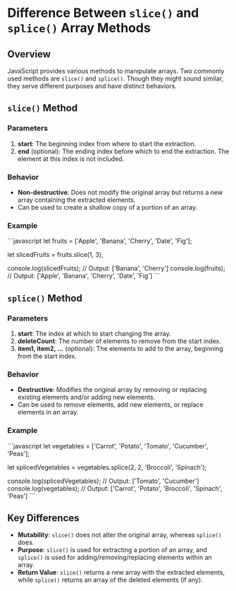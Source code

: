 # Difference Between `slice()` and `splice()` Array Methods

## Overview

JavaScript provides various methods to manipulate arrays. Two commonly used methods are `slice()` and `splice()`. Though they might sound similar, they serve different purposes and have distinct behaviors.

## `slice()` Method

### Parameters

1. **start**: The beginning index from where to start the extraction.
2. **end** (optional): The ending index before which to end the extraction. The element at this index is not included.

### Behavior

- **Non-destructive**: Does not modify the original array but returns a new array containing the extracted elements.
- Can be used to create a shallow copy of a portion of an array.

### Example

\`\`\`javascript
let fruits = ['Apple', 'Banana', 'Cherry', 'Date', 'Fig'];

let slicedFruits = fruits.slice(1, 3);

console.log(slicedFruits); // Output: ['Banana', 'Cherry']
console.log(fruits);       // Output: ['Apple', 'Banana', 'Cherry', 'Date', 'Fig']
\`\`\`

## `splice()` Method

### Parameters

1. **start**: The index at which to start changing the array.
2. **deleteCount**: The number of elements to remove from the start index.
3. **item1, item2, ...** (optional): The elements to add to the array, beginning from the start index.

### Behavior

- **Destructive**: Modifies the original array by removing or replacing existing elements and/or adding new elements.
- Can be used to remove elements, add new elements, or replace elements in an array.

### Example

\`\`\`javascript
let vegetables = ['Carrot', 'Potato', 'Tomato', 'Cucumber', 'Peas'];

let splicedVegetables = vegetables.splice(2, 2, 'Broccoli', 'Spinach');

console.log(splicedVegetables); // Output: ['Tomato', 'Cucumber']
console.log(vegetables);        // Output: ['Carrot', 'Potato', 'Broccoli', 'Spinach', 'Peas']
\`\`\`

## Key Differences

- **Mutability**: `slice()` does not alter the original array, whereas `splice()` does.
- **Purpose**: `slice()` is used for extracting a portion of an array, and `splice()` is used for adding/removing/replacing elements within an array.
- **Return Value**: `slice()` returns a new array with the extracted elements, while `splice()` returns an array of the deleted elements (if any).

